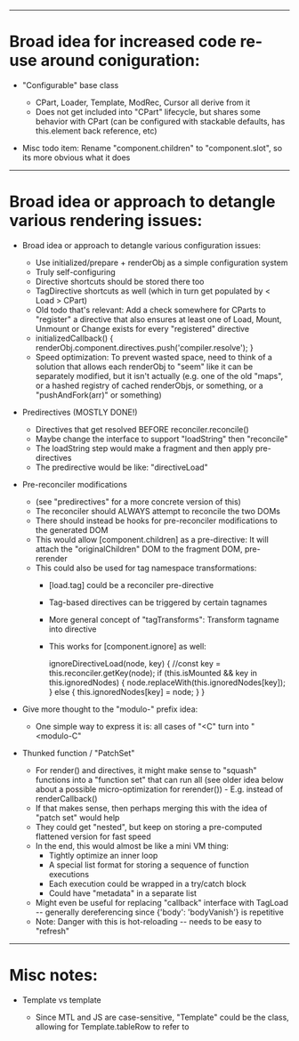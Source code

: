 ------

# Broad idea for increased code re-use around coniguration:

- "Configurable" base class
    - CPart, Loader, Template, ModRec, Cursor all derive from it
    - Does not get included into "CPart" lifecycle, but shares some behavior
      with CPart (can be configured with stackable defaults, has this.element
      back reference, etc)

- Misc todo item: Rename "component.children" to "component.slot", so its more
  obvious what it does
------

# Broad idea or approach to detangle various rendering issues:

- Broad idea or approach to detangle various configuration issues:
    - Use initialized/prepare + renderObj as a simple configuration system
    - Truly self-configuring
    - Directive shortcuts should be stored there too
    - TagDirective shortcuts as well (which in turn get populated by < Load >
      CPart)
    - Old todo that's relevant: Add a check somewhere for CParts to "register"
      a directive that also ensures at least one of Load, Mount, Unmount or
      Change exists for every "registered" directive
    - initializedCallback() { renderObj.component.directives.push('compiler.resolve'); }
    - Speed optimization: To prevent wasted space, need to think of a solution
      that allows each renderObj to "seem" like it can be separately modified,
      but it isn't actually (e.g. one of the old "maps", or a hashed registry
      of cached renderObjs, or something, or a "pushAndFork(arr)" or something)



- Predirectives (MOSTLY DONE!)
    - Directives that get resolved BEFORE reconciler.reconcile()
    - Maybe change the interface to support "loadString" then "reconcile"
    - The loadString step would make a fragment and then apply pre-directives
    - The predirective would be like: "directiveLoad"


- Pre-reconciler modifications
    - (see "predirectives" for a more concrete version of this)
    - The reconciler should ALWAYS attempt to reconcile the two DOMs
    - There should instead be hooks for pre-reconciler modifications to the
      generated DOM
    - This would allow [component.children] as a pre-directive: It will attach
      the "originalChildren" DOM to the fragment DOM, pre-rerender
    - This could also be used for tag namespace transformations:
        - [load.tag] could be a reconciler pre-directive
        - Tag-based directives can be triggered by certain tagnames


        - More general concept of "tagTransforms": Transform tagname into
          directive
        - This works for [component.ignore] as well:

            ignoreDirectiveLoad(node, key) {
                //const key = this.reconciler.getKey(node);
                if (this.isMounted && key in this.ignoredNodes) {
                    node.replaceWith(this.ignoredNodes[key]);
                } else {
                    this.ignoredNodes[key] = node;
                }
            }

- Give more thought to the "modulo-" prefix idea:
    - One simple way to express it is: all cases of "&lt;C" turn into
      "&lt;modulo-C"

- Thunked function / "PatchSet"
    - For render() and directives, it might make sense to "squash" functions
      into a "function set" that can run all (see older idea below about a
      possible micro-optimization for rerender())
          - E.g. instead of renderCallback()
    - If that makes sense, then perhaps merging this with the idea of "patch
      set" would help
    - They could get "nested", but keep on storing a pre-computed flattened
      version for fast speed
    - In the end, this would almost be like a mini VM thing:
        - Tightly optimize an inner loop
        - A special list format for storing a sequence of function executions
        - Each execution could be wrapped in a try/catch block
        - Could have "metadata" in a separate list 
    - Might even be useful for replacing "callback" interface with TagLoad --
      generally dereferencing since {'body': 'bodyVanish'} is repetitive
    - Note: Danger with this is hot-reloading -- needs to be easy to "refresh"

------
# Misc notes:

- Template vs template
    - Since MTL and JS are case-sensitive, "Template" could be the class, allowing
      for Template.tableRow to refer to <Template name="tableRow">
    - Lowercase "template" is the currently selected CPart instance

- Plural vs singular notes:
    - imagine the following use cases:
        - We want EVERY <load> CPart to hook onto reconciler directives
          (e.g. for multiple namespaces)
    - This is all pointing toward "squashed" callback hooks
    - This just means looking in spares as well for directive callbacks


----
# Misc notes:

- Massive performance bug:
    - http://localhost:8081/docs/templating-reference.html
    - Currently, it's doing renderas 88 times!
    - currently, it rerenders EVERY SINGLE one each time one loads, causing
      exponentially slow algos
    - Likely a bug with mws-Demo, or could be some script / scoping issue with
      Modulo

- CPart "Spares" is broken!
    - Right now, manually setting which one CPart is active is effectively
      creatinq a new type of state
    - We want some way to "choose" or bind based on actual state
    - Solution #1: "static getCurrentCPartCallback" on each CPart type
    - Solution #2: Something like "active-if:=script.shouldShow"
        - Or, make it a normal lifecycle method, e.g. "pick CPart"?
        - E.g. something like "templateSelectCallback"?
    - Solution #3: Feature of state
        - Don't change much (e.g. have spares), but leave manually swapping
          spares as a "bad practice"
        - E.g. '<template [state.choose] name="shop">'
            - By default will use state variable "template"
        - Like bind, except 1 direction, swaps spares on state change
        - Directive only can be used on CParts
    - Solution #4: Make it internally CPart-handled (?)
        - Each CPart can be either a "squasher" or a "stacker"
    - Solution #5: Remove documentation on swapping spares
        - Possibly combine above
        - Is there really any use for swapping templates, as spares are already
          used by |renderas?

- MTL: Support for "or" and "and" operators in if statements, and better
    error messages if encountering unknown conditional operators
        - Another idea: Have {% and %} and {% or %} be tags that modify the
          previous token

# Next refactor:

- Switch to < load > , and fix sub-namespacing / hash namespacing

- Namespacing fix:
  - Start by simply renaming "namespace" to "global-namespace".
  - Same behavior, always register absolutely to global-namespace
  - This way we can "punt" on hash namespacing until "namespace" (private ns)
    becomes a required feature

- CLI testing: https://bitbucket.org/michaelb/scrollcli/src/master/runtests.sh
- Use my old work on scrollcli BATS for "E2E" modulocli testing
- Another: Either part of testing framework, or built-in, support archives of
  site sources as "input" that it unzips to a tmp file, so we can have "frozen"
  versions of CLI tests at different version tags for a more sophisticated CLI
  test matrix
- Improve "basePath" --> switch to workingDir and add as chdir() function

- TODO: New lifecycle names:
  - Prepare -> Render -> Reconcile -> Update

- Another idea: Create a JavaScript interface for Component and CPart
  definition that uses Template literals tagged syntax:
    - https://developer.mozilla.org/en-US/docs/Web/JavaScript/Reference/Template_literals
    - Would be very easy for massive gain (e.g. much more clear integration into other frameworks)
    - Perhaps the Modulo object could have it?  - const modulo = new Modulo(); - modulo.define` -    <component> ...  - `
    - Not sure how useful this is, on second thought, compared to: modulo.loadString(`...`)
    - Much better to be per-component, then:
      - const { component } = modulo.cpartDef;
      - component`name=""`
      - endcompnent``
# Notes on using ModRec to simplify load / reload:

- ModRec + hooks for load
  - Loader is just a domfragment
  - It keeps the dom of the loaded components loaded
  - It reconciles if hot-updated
      - (eventually can do othe stuff)
- modulo-loader can hook into tagTransforms, can hook into build process
  - Use to populate load obj
  - Thus, can use to load everything + get directives applied

- One radical idea is to just do dom nodes all the way down:
  - E.g. change state into < modulo-state /> dom node factory representation
  - Factory loops through it's dom nodes

- Idea for "modulocli test" multiprocessing:
  - Create a SPA "dashboard" with a table of components & their tests
  - Start "test server" -- HTTP server that serves up test results + badges
  - Expose HTTP API to re-run tests (maybe also git pull & rerun?)
  - HTTP API should allow "split" work -- this way it can be used as a primitive worker-queue
      - This would allow starting X processes, one for each physical core
      - Then TestSuites get "round-robined" between the processes

- More ideas for "fetch actions":
    <request
        prefix="https://github.com/"
        repos.GET="/api/users/{{ username }}"
        repos.callback:=script.dataReceived
    ></request>
    - Under the hood uses fetchQ.enqueue + fetchQ.wait (to gather multiple)
    - The routes are all templated, e.g.:
    - request.repos.get({username: 'michaelpb'})
    - Future idea: Could use reversable named routes from backend

- Misc other ideas:
    - "Scheduler": combine fetchQ + setTimeout into a custom queue


- Release schedule ideas:
    - Set up a robust testing matrix
    - "Modulo Version"   x   "Unit-test version"   x   "Browser"
    - e.g. 0.5.1         x   0.3.4                 x   Edge 18
    - Will have to play by ear the old unit-test idea, but it would just check
      out old git branches/tags, move in the latest src/Modulo.js, then test
    - Might have to ONLY do this with "public API" unit tests, since the goal
      is to check against old tests taht might be using old APIs, to ensure we
      don't lose public-facing API features

# More notes: 2021 (Nov)

- GET params config idea:
    - Allow importing of libraries with GET parameters, e.g. /components.html?theme=bootstrap
    - This generates that loader with the given config (which it adds to the
      hash), allowing for the same library to be imported multiple times with
      different configs and different namespaces.
    - This would allow for the same component library to be configured multiple
      times. The ideal sitch


# More notes: 2021 (Sep)

- Main next steps:
    - (DONE) Remove ".name"
    - (DONE) Do cparts.state vs state conversion
    - (DONE-ish) Work on "Live Code Preview" component for examples
    - (DONE) Misc must have features:
        - (DONE) "settingProps" as a means to squirrel away data during ssg
    - Do immediately prefixing components
    - (DONE) Work on Modulo Router
    - Fix key=
    - Linting Rules!!
    - (DONE) component.innerHTML = ... is what does reconcile! ({component: {innerHTML: ..})
    - ShadowDOM + scoped style as an option (style could respect compnent)
        - shadow - will attach component.innerHTML to shadow DOM
        - shadow=only - will clear innerHTML, and then attach 
                        component.innerHTML to shadow DOM
    - Big TODO: Finish Loading prefixing correctly
        - 1) x- for local, or imported without namespace
        - 2) x328f- get rewritten for imported ones
    - CSS bundling
    - An interesting ToDo:
        - Maybe only good for mdu, not this, but with headless browser testing +
          step-based testing, imagine the <style> tag also being for stuff like this:
            - <style user-action>
                  click button.extraBtn {
                      color: blue;
                      background: red;
                  }
              </style>
            - Basically, can be used for both triggering events, and checking
              that things are visually identifiable
            - Could have other filters as well, e.g. "color: contrast-with(var(background));"
    - Possibly change directive syntax,
        - Current has bad w3c compliance, not sure if better:
        -  __component.children__
        - ##component.children##
        - _%component.children%_

--------------

    - // TODO: Idea: Allow global dot resolution for config like this, so we
        // can do settings=:module.script.exports.templateSettings

- Why doesn't this already work, via factory properties? -v (see below for more thoughts)
- Idea for configuring cparts from within script tag:
    - Set already-constructed cparts in script before running script
    - Allow global / static code like such:
    - < script >
    -   template.addFilter('asOrdinal', s => s === 1 ? '1st' : s + 'th')
    -   or template.filters.asOrdinal = ... etc
    -   OR have someting like factory.configure('template', 'filters', ...)
    - (best, since should be static/factory, thus passed in at time of Function)

- Why doesn't this already work, via factory properties? (possible improvement) -v
      - One improvement would be an explicit "config stack":
        loader.config.push({'template': {defaultOptions}});
        const obj = Object.assign({}, ...loader.config);
      - It would actually better resemble inheritence... as such:
          - Modulo.config
              - each Loader gets: this.config = Object.create(Modulo.config);
              - each Factory gets: this.config = Object.create(loader.config);
              - each instance gets: this.config = Object.create(factory.config);
              - each cpart gets: this.attrs = Object.create(factory.config[cpartName]);
              - template attrs put onto config!!!
      - This would also play nicely with the "cparts all the way down" approach
      - Cparts get attrs of parents. It would go up to Loader.

# Misc performance update ideas:

        // for directive search, would have to measure to see if a regexp can
        // cut back time (I'm increasingly thinking: Probably not, only for
        // very large attribute lists, everything else is probably slower)
        for (const node of nodes) {
            // Check if this speeds up, due to regexp compilation
            const attrs = node.getAttributeNames().join(' ');
            if (/^[ a-z-]+$/ig.test(attrs)) {
                continue;
            }
            // ...
        }

# -------------------

        Idea: CSS variables set by state

        <state
            userColor="red"
        ></state>
        <style [state.bind]color="userColor">
            div {
                color: var(--color);
            }
        </style>


# -------------------

        // IDEA: Render-path micro-optimization idea:
        // - Push prebound func to list, to "pre-compute" render loop
        // - .rerender() thus is just looping through list of funcs running each



# More notes: 2021

- Replace all mention of 'options' with 'attrs' or something equally consistent
  / accurate

- Uniquely identifying components:
    - component-hash: a7efa90
    - mutation-hash: 1a3a4f9
    - mutation-hash: 0000000 # for immutable, or initial state
    - mutation-hash is only implemented for State CPart

        // Idea: Use Template interface for Style transformers (so that MTL
        // could be used in a pinch well). Eg if ('transform' in options) {
        // Transfomer().render(renderObj) }
        // TODO: Need to do '<x-' -> '<xa3d2af-' for private components, and do
        // '<x-' -> '<tagPref-' for public components
        // (and remove '<my-')
        //const content = (opts.content || '').replace(/(<\/?)x-/ig, tagPref);
        // TODO -v prefered
        //content = content.replace(/(<\/?)x-/g, tagPref);

    // Possibility matrix:
    // (Note: It's not symmetric due to side-effect of getMatchedNode,
    // specifically ordering of checking child first.)
    // matchedRival    ===  null
    //                              rival
    //                                       !== rival
    // matchedChild                                            false
    //       ===  null  . normal    .  e   . nr=r,r=MR    .   skip R
    //           child  . normal    .  e   .  normal      .   normal
    //       !== child  . c=MC,nc=c .  e   .  skip both   .   r=MR,nr=r...
    //           false  . skip C    .  e   . c=MC,nc=c... .   skip both
    //Modulo.assert(matchedRival ? (matchedRival !== rival) : false, 'Repeated key!');

        // The "Everything is custom component" idea:
        // - Use tagTransforms to convert <state> into <m-state> etc
        // - Use connectedCallback to do: this.parentNode.cparts[this.cpartName] = this;

- Does not work, shadowDom only:Consideration for [component.children] ... Perhaps do < slot > interface
  instead?


                // (Reason can't do for <PrivateComponents>: Requires parsing
                // HTML, since /[^>]+/ only works since we ignore attributes)
                //const regExp = /<(\/?)(body|head)([^>]*)>/gi;
                //innerHTML = innerHTML.replace(regExp, '<$1modulo-v-$2$3>');

<!--
TODO Idea:
Implement another demo type:
- Very similar to minipreview with tabs, but with 1 exception:
    - Have tabs be on left to be more readable with longer names
    - Disable editing
    - By default, have a play button "[>]" that every 3 seconds loops to the
      next example snippet
    - The goal is to cycle through showing off different props of the same
      component

- How to show off practicing different props:
    - Add another "type" of text: Preview text
    - By default, show as another pane (?)
        - Maybe to the right of the preview?
    - By default, do not allow editing
    - By default, show some other tabs (?) to select
- Could allow a show-off "auto" mode, for the front-page or other places, where
  it just cycles through different sets of props, showing the result of each
  (could look really cool with a transition!!)


-->
